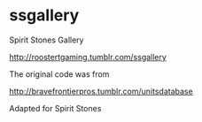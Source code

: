 ssgallery
=========

Spirit Stones Gallery

http://roostertgaming.tumblr.com/ssgallery

The original code was from 

http://bravefrontierpros.tumblr.com/unitsdatabase

Adapted for Spirit Stones
